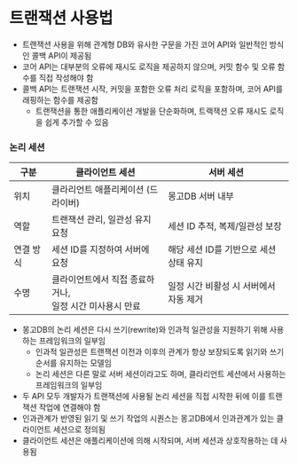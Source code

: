 # 트랜잭션 사용법

* 트랜잭션 사용을 위해 관계형 DB와 유사한 구문을 가진 코어 API와 일반적인 방식인 콜백 API이 제공됨
* 코어 API는 대부분의 오류에 재시도 로직을 제공하지 않으며, 커밋 함수 및 오류 함수를 직접 작성해야 함
* 콜백 API는 트랜잭션 시작, 커밋을 포함한 오류 처리 로직을 포함하며, 코어 API를 래핑하는 함수를 제공함
	* 트랜잭션을 통한 애플리케이션 개발을 단순화하며, 트랙잭션 오류 재시도 로직을 쉽게 추가할 수 있음

### 논리 세션

| 구분    | 클라이언트 세션                           | 서버 세션                   |
| ----- | ---------------------------------- | ----------------------- |
| 위치    | 클라리언트 애플리케이션 (드라이버)                | 몽고DB 서버 내부              |
| 역할    | 트랜잭션 관리, 일관성 유지 요청                 | 세션 ID 추적, 복제/일관성 보장     |
| 연결 방식 | 세션 ID를 지정하여 서버에 요청                 | 해당 세션 ID를 기반으로 세션 상태 유지 |
| 수명    | 클라이언트에서 직접 종료하거나,<br>일정 시간 미사용시 만료 | 일정 시간 비활성 시 서버에서 자동 제거  |

* 몽고DB의 논리 세션은 다시 쓰기(rewrite)와 인과적 일관성을 지원하기 위해 사용하는 프레임워크의 일부임
	* 인과적 일관성은 트랜잭션 이전과 이후의 관계가 항상 보장되도록 읽기와 쓰기 순서를 유지하는 모델임
	* 논리 세션은 다른 말로 서버 세션이라고도 하며, 클라리언트 세션에서 사용하는 프레임워크의 일부임
* 두 API 모두 개발자가 트랜잭션에 사용될 논리 세션을 직접 시작한 뒤에 이를 트랜잭션 작업에 연결해야 함
* 인과관계가 반영된 읽기 및 쓰기 작업의 시퀀스는 몽고DB에서 인과관계가 있는 클라이언트 세션으로 정의됨
* 클라이언트 세션은 애플리케이션에 의해 시작되며, 서버 세션과 상호작용하는 데 사용됨